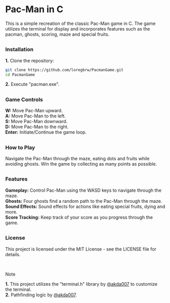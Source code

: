 # Pac-Man in C

This is a simple recreation of the classic Pac-Man game in C. The game utilizes the terminal for display and incorporates features such as the pacman, ghosts, scoring, maze and special fruits.

##

### Installation 
**1.**  Clone the repository:
```bash
git clone https://github.com/loregbrw/PacmanGame.git
cd PacmanGame
```
**2.** Execute "pacman.exe".

##

### Game Controls
**W:** Move Pac-Man upward.\
**A:** Move Pac-Man to the left.\
**S:** Move Pac-Man downward.\
**D:** Move Pac-Man to the right.\
**Enter:** Initiate/Continue the game loop.

##

### How to Play
Navigate the Pac-Man through the maze, eating dots and fruits while avoiding ghosts. Win the game by collecting as many points as possible.

##

### Features
**Gameplay:** Control Pac-Man using the WASD keys to navigate through the maze.\
**Ghosts:** Four ghosts find a random path to the Pac-Man through the maze.\
**Sound Effects:** Sound effects for actions like eating special fruits, dying and more.\
**Score Tracking:** Keep track of your score as you progress through the game.

##
### License
This project is licensed under the MIT License - see the LICENSE file for details.

<br>

> [!NOTE]
> **1.** This project utilizes the "terminal.h" library by [@akda007](https://github.com/akda007) to customize the terminal.\
> **2.** Pathfinding logic by [@akda007](https://github.com/akda007).

